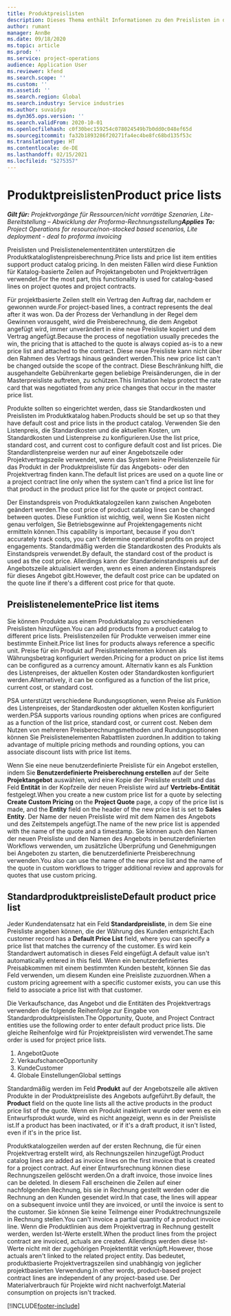 ```yaml
---
title: Produktpreislisten
description: Dieses Thema enthält Informationen zu den Preislisten in der Katalogpreisgestaltung, die für Projektangebote und Verträge verwendet werden.
author: rumant
manager: AnnBe
ms.date: 09/18/2020
ms.topic: article
ms.prod: ''
ms.service: project-operations
audience: Application User
ms.reviewer: kfend
ms.search.scope: ''
ms.custom: ''
ms.assetid: ''
ms.search.region: Global
ms.search.industry: Service industries
ms.author: suvaidya
ms.dyn365.ops.version: ''
ms.search.validFrom: 2020-10-01
ms.openlocfilehash: c0f30bec159254c078024549b7b0dd0c048ef65d
ms.sourcegitcommit: fa32b1893286f20271fa4ec4be8fc68bd135f53c
ms.translationtype: HT
ms.contentlocale: de-DE
ms.lasthandoff: 02/15/2021
ms.locfileid: "5275357"
---
```

# <a name="product-price-lists"></a><span data-ttu-id="95f57-103">Produktpreislisten</span><span class="sxs-lookup"><span data-stu-id="95f57-103">Product price lists</span></span>

<span data-ttu-id="95f57-104">_**Gilt für:** Projektvorgänge für Ressourcen/nicht vorrätige Szenarien, Lite-Bereitstellung – Abwicklung der Proforma-Rechnungsstellung_</span><span class="sxs-lookup"><span data-stu-id="95f57-104">_**Applies To:** Project Operations for resource/non-stocked based scenarios, Lite deployment - deal to proforma invoicing_</span></span>

<span data-ttu-id="95f57-105">Preislisten und Preislistenelemententitäten unterstützen die Produktkataloglistenpreisberechnung.</span><span class="sxs-lookup"><span data-stu-id="95f57-105">Price lists and price list item entities support product catalog pricing.</span></span> <span data-ttu-id="95f57-106">In den meisten Fällen wird diese Funktion für Katalog-basierte Zeilen auf Projektangeboten und Projektverträgen verwendet.</span><span class="sxs-lookup"><span data-stu-id="95f57-106">For the most part, this functionality is used for catalog-based lines on project quotes and project contracts.</span></span>

<span data-ttu-id="95f57-107">Für projektbasierte Zeilen stellt ein Vertrag den Auftrag dar, nachdem er gewonnen wurde.</span><span class="sxs-lookup"><span data-stu-id="95f57-107">For project-based lines, a contract represents the deal after it was won.</span></span> <span data-ttu-id="95f57-108">Da der Prozess der Verhandlung in der Regel dem Gewinnen vorausgeht, wird die Preisberechnung, die dem Angebot angefügt wird, immer unverändert in eine neue Preisliste kopiert und dem Vertrag angefügt.</span><span class="sxs-lookup"><span data-stu-id="95f57-108">Because the process of negotiation usually precedes the win, the pricing that is attached to the quote is always copied as-is to a new price list and attached to the contract.</span></span> <span data-ttu-id="95f57-109">Diese neue Preisliste kann nicht über den Rahmen des Vertrags hinaus geändert werden.</span><span class="sxs-lookup"><span data-stu-id="95f57-109">This new price list can't be changed outside the scope of the contract.</span></span> <span data-ttu-id="95f57-110">Diese Beschränkung hilft, die ausgehandelte Gebührenkarte gegen beliebige Preisänderungen, die in der Masterpreisliste auftreten, zu schützen.</span><span class="sxs-lookup"><span data-stu-id="95f57-110">This limitation helps protect the rate card that was negotiated from any price changes that occur in the master price list.</span></span>

<span data-ttu-id="95f57-111">Produkte sollten so eingerichtet werden, dass sie Standardkosten und Preislisten im Produktkatalog haben.</span><span class="sxs-lookup"><span data-stu-id="95f57-111">Products should be set up so that they have default cost and price lists in the product catalog.</span></span> <span data-ttu-id="95f57-112">Verwenden Sie den Listenpreis, die Standardkosten und die aktuellen Kosten, um Standardkosten und Listenpreise zu konfigurieren.</span><span class="sxs-lookup"><span data-stu-id="95f57-112">Use the list price, standard cost, and current cost to configure default cost and list prices.</span></span> <span data-ttu-id="95f57-113">Die Standardlistenpreise werden nur auf einer Angebotszeile oder Projektvertragszeile verwendet, wenn das System keine Preislistenzeile für das Produkt in der Produktpreisliste für das Angebots- oder den Projektvertrag finden kann.</span><span class="sxs-lookup"><span data-stu-id="95f57-113">The default list prices are used on a quote line or a project contract line only when the system can't find a price list line for that product in the product price list for the quote or project contract.</span></span>

<span data-ttu-id="95f57-114">Der Einstandspreis von Produktkatalogzeilen kann zwischen Angeboten geändert werden.</span><span class="sxs-lookup"><span data-stu-id="95f57-114">The cost price of product catalog lines can be changed between quotes.</span></span> <span data-ttu-id="95f57-115">Diese Funktion ist wichtig, weil, wenn Sie Kosten nicht genau verfolgen, Sie Betriebsgewinne auf Projektengagements nicht ermitteln können.</span><span class="sxs-lookup"><span data-stu-id="95f57-115">This capability is important, because if you don't accurately track costs, you can't determine operational profits on project engagements.</span></span> <span data-ttu-id="95f57-116">Standardmäßig werden die Standardkosten des Produkts als Einstandspreis verwendet.</span><span class="sxs-lookup"><span data-stu-id="95f57-116">By default, the standard cost of the product is used as the cost price.</span></span> <span data-ttu-id="95f57-117">Allerdings kann der Standardeinstandspreis auf der Angebotszeile aktualisiert werden, wenn es einen anderen Einstandspreis für dieses Angebot gibt.</span><span class="sxs-lookup"><span data-stu-id="95f57-117">However, the default cost price can be updated on the quote line if there's a different cost price for that quote.</span></span>

## <a name="price-list-items"></a><span data-ttu-id="95f57-118">Preislistenelemente</span><span class="sxs-lookup"><span data-stu-id="95f57-118">Price list items</span></span>

<span data-ttu-id="95f57-119">Sie können Produkte aus einem Produktkatalog zu verschiedenen Preislisten hinzufügen.</span><span class="sxs-lookup"><span data-stu-id="95f57-119">You can add products from a product catalog to different price lists.</span></span> <span data-ttu-id="95f57-120">Preislistenzeilen für Produkte verweisen immer eine bestimmte Einheit.</span><span class="sxs-lookup"><span data-stu-id="95f57-120">Price list lines for products always reference a specific unit.</span></span> <span data-ttu-id="95f57-121">Preise für ein Produkt auf Preislistenelementen können als Währungsbetrag konfiguriert werden.</span><span class="sxs-lookup"><span data-stu-id="95f57-121">Pricing for a product on price list items can be configured as a currency amount.</span></span> <span data-ttu-id="95f57-122">Alternativ kann es als Funktion des Listenpreises, der aktuellen Kosten oder Standardkosten konfiguriert werden.</span><span class="sxs-lookup"><span data-stu-id="95f57-122">Alternatively, it can be configured as a function of the list price, current cost, or standard cost.</span></span>

<span data-ttu-id="95f57-123">PSA unterstützt verschiedene Rundungsoptionen, wenn Preise als Funktion des Listenpreises, der Standardkosten oder aktuellen Kosten konfiguriert werden.</span><span class="sxs-lookup"><span data-stu-id="95f57-123">PSA supports various rounding options when prices are configured as a function of the list price, standard cost, or current cost.</span></span> <span data-ttu-id="95f57-124">Neben dem Nutzen von mehreren Preisberechnungsmethoden und Rundungsoptionen können Sie Preislistenelementen Rabattlisten zuordnen.</span><span class="sxs-lookup"><span data-stu-id="95f57-124">In addition to taking advantage of multiple pricing methods and rounding options, you can associate discount lists with price list items.</span></span> 

<span data-ttu-id="95f57-125">Wenn Sie eine neue benutzerdefinierte Preisliste für ein Angebot erstellen, indem Sie **Benutzerdefinierte Preisberechnung erstellen** auf der Seite **Projektangebot** auswählen, wird eine Kopie der Preisliste erstellt und das Feld **Entität** in der Kopfzeile der neuen Preisliste wird auf **Vertriebs-Entität** festgelegt.</span><span class="sxs-lookup"><span data-stu-id="95f57-125">When you create a new custom price list for a quote by selecting **Create Custom Pricing** on the **Project Quote** page, a copy of the price list is made, and the **Entity** field on the header of the new price list is set to **Sales Entity**.</span></span> <span data-ttu-id="95f57-126">Der Name der neuen Preisliste wird mit dem Namen des Angebots und des Zeitstempels angefügt.</span><span class="sxs-lookup"><span data-stu-id="95f57-126">The name of the new price list is appended with the name of the quote and a timestamp.</span></span> <span data-ttu-id="95f57-127">Sie können auch den Namen der neuen Preisliste und den Namen des Angebots in benutzerdefinierten Workflows verwenden, um zusätzliche Überprüfung und Genehmigungen bei Angeboten zu starten, die benutzerdefinierte Preisberechnung verwenden.</span><span class="sxs-lookup"><span data-stu-id="95f57-127">You also can use the name of the new price list and the name of the quote in custom workflows to trigger additional review and approvals for quotes that use custom pricing.</span></span>

 
## <a name="default-product-price-list"></a><span data-ttu-id="95f57-128">Standardproduktpreisliste</span><span class="sxs-lookup"><span data-stu-id="95f57-128">Default product price list</span></span>
<span data-ttu-id="95f57-129">Jeder Kundendatensatz hat ein Feld **Standardpreisliste**, in dem Sie eine Preisliste angeben können, die der Währung des Kunden entspricht.</span><span class="sxs-lookup"><span data-stu-id="95f57-129">Each customer record has a **Default Price List** field, where you can specify a price list that matches the currency of the customer.</span></span> <span data-ttu-id="95f57-130">Es wird kein Standardwert automatisch in dieses Feld eingefügt.</span><span class="sxs-lookup"><span data-stu-id="95f57-130">A default value isn't automatically entered in this field.</span></span> <span data-ttu-id="95f57-131">Wenn ein benutzerdefiniertes Preisabkommen mit einem bestimmten Kunden besteht, können Sie das Feld verwenden, um diesem Kunden eine Preisliste zuzuordnen.</span><span class="sxs-lookup"><span data-stu-id="95f57-131">When a custom pricing agreement with a specific customer exists, you can use this field to associate a price list with that customer.</span></span>

<span data-ttu-id="95f57-132">Die Verkaufschance, das Angebot und die Entitäten des Projektvertrags verwenden die folgende Reihenfolge zur Eingabe von Standardproduktpreislisten.</span><span class="sxs-lookup"><span data-stu-id="95f57-132">The Opportunity, Quote, and Project Contract entities use the following order to enter default product price lists.</span></span> <span data-ttu-id="95f57-133">Die gleiche Reihenfolge wird für Projektpreislisten wird verwendet.</span><span class="sxs-lookup"><span data-stu-id="95f57-133">The same order is used for project price lists.</span></span>

1.  <span data-ttu-id="95f57-134">Angebot</span><span class="sxs-lookup"><span data-stu-id="95f57-134">Quote</span></span>
2.  <span data-ttu-id="95f57-135">Verkaufschance</span><span class="sxs-lookup"><span data-stu-id="95f57-135">Opportunity</span></span>
3.  <span data-ttu-id="95f57-136">Kunde</span><span class="sxs-lookup"><span data-stu-id="95f57-136">Customer</span></span>
4.  <span data-ttu-id="95f57-137">Globale Einstellungen</span><span class="sxs-lookup"><span data-stu-id="95f57-137">Global settings</span></span> 

<span data-ttu-id="95f57-138">Standardmäßig werden im Feld **Produkt** auf der Angebotszeile alle aktiven Produkte in der Produktpreisliste des Angebots aufgeführt.</span><span class="sxs-lookup"><span data-stu-id="95f57-138">By default, the **Product** field on the quote line lists all the active products in the product price list of the quote.</span></span> <span data-ttu-id="95f57-139">Wenn ein Produkt inaktiviert wurde oder wenn es ein Entwurfsprodukt wurde, wird es nicht angezeigt, wenn es in der Preisliste ist.</span><span class="sxs-lookup"><span data-stu-id="95f57-139">If a product has been inactivated, or if it's a draft product, it isn't listed, even if it's in the price list.</span></span> 

<span data-ttu-id="95f57-140">Produktkatalogzeilen werden auf der ersten Rechnung, die für einen Projektvertrag erstellt wird, als Rechnungszeilen hinzugefügt.</span><span class="sxs-lookup"><span data-stu-id="95f57-140">Product catalog lines are added as invoice lines on the first invoice that is created for a project contract.</span></span> <span data-ttu-id="95f57-141">Auf einer Entwurfsrechnung können diese Rechnungszeilen gelöscht werden.</span><span class="sxs-lookup"><span data-stu-id="95f57-141">On a draft invoice, those invoice lines can be deleted.</span></span> <span data-ttu-id="95f57-142">In diesem Fall erscheinen die Zeilen auf einer nachfolgenden Rechnung, bis sie in Rechnung gestellt werden oder die Rechnung an den Kunden gesendet wird.</span><span class="sxs-lookup"><span data-stu-id="95f57-142">In that case, the lines will appear on a subsequent invoice until they are invoiced, or until the invoice is sent to the customer.</span></span> <span data-ttu-id="95f57-143">Sie können Sie keine Teilmenge einer Produktrechnungszeile in Rechnung stellen.</span><span class="sxs-lookup"><span data-stu-id="95f57-143">You can't invoice a partial quantity of a product invoice line.</span></span> <span data-ttu-id="95f57-144">Wenn die Produktlinien aus dem Projektvertrag in Rechnung gestellt werden, werden Ist-Werte erstellt.</span><span class="sxs-lookup"><span data-stu-id="95f57-144">When the product lines from the project contract are invoiced, actuals are created.</span></span> <span data-ttu-id="95f57-145">Allerdings werden diese Ist-Werte nicht mit der zugehörigen Projektentität verknüpft.</span><span class="sxs-lookup"><span data-stu-id="95f57-145">However, those actuals aren't linked to the related project entity.</span></span> <span data-ttu-id="95f57-146">Das bedeutet, produktbasierte Projektvertragszeilen sind unabhängig von jeglicher projektbasierten Verwendung.</span><span class="sxs-lookup"><span data-stu-id="95f57-146">In other words, product-based project contract lines are independent of any project-based use.</span></span> <span data-ttu-id="95f57-147">Der Materialverbrauch für Projekte wird nicht nachverfolgt.</span><span class="sxs-lookup"><span data-stu-id="95f57-147">Material consumption on projects isn't tracked.</span></span>


[!INCLUDE[footer-include](../includes/footer-banner.md)]
